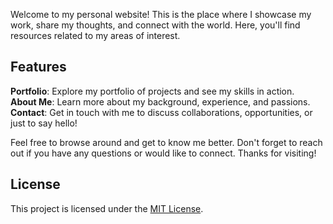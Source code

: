   Welcome to my personal website! This is the place where I showcase my work, share my thoughts, and connect with the world. Here, you'll find resources related to my areas of interest.

  ## Features

  **Portfolio**: Explore my portfolio of projects and see my skills in action.<br>
  **About Me**: Learn more about my background, experience, and passions.<br>
  **Contact**: Get in touch with me to discuss collaborations, opportunities, or just to say hello!

  Feel free to browse around and get to know me better. Don't forget to reach out if you have any questions or would like to connect. Thanks for visiting!

  ## License

  This project is licensed under the [MIT License](LICENSE).
